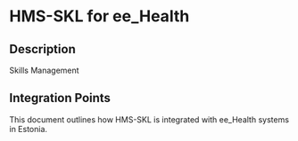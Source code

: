 # HMS-SKL for ee_Health

## Description

Skills Management

## Integration Points

This document outlines how HMS-SKL is integrated with ee_Health systems in Estonia.
